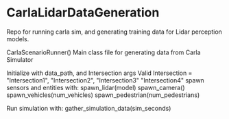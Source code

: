 # CarlaLidarDataGeneration
Repo for running carla sim, and generating training data for Lidar perception models. 

CarlaScenarioRunner()
Main class file for generating data from Carla Simulator

Initialize with data_path, and Intersection args
Valid Intersection = "Intersection1",
                     "Intersection2",
                     "Intersection3"
                     "Intersection4"
spawn sensors and entities with:
    spawn_lidar(model)
    spawn_camera()
    spawn_vehicles(num_vehicles)
    spawn_pedestrian(num_pedestrians)

Run simulation with:
    gather_simulation_data(sim_seconds)
